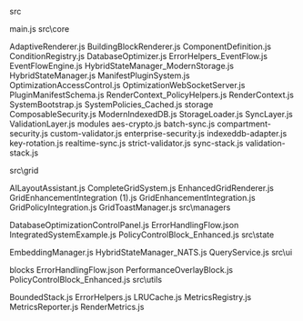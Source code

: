 src

main.js
src\core

AdaptiveRenderer.js
BuildingBlockRenderer.js
ComponentDefinition.js
ConditionRegistry.js
DatabaseOptimizer.js
ErrorHelpers_EventFlow.js
EventFlowEngine.js
HybridStateManager_ModernStorage.js
HybridStateManager.js
ManifestPluginSystem.js
OptimizationAccessControl.js
OptimizationWebSocketServer.js
PluginManifestSchema.js
RenderContext_PolicyHelpers.js
RenderContext.js
SystemBootstrap.js
SystemPolicies_Cached.js
storage
ComposableSecurity.js
ModernIndexedDB.js
StorageLoader.js
SyncLayer.js
ValidationLayer.js
modules
aes-crypto.js
batch-sync.js
compartment-security.js
custom-validator.js
enterprise-security.js
indexeddb-adapter.js
key-rotation.js
realtime-sync.js
strict-validator.js
sync-stack.js
validation-stack.js

src\grid

AILayoutAssistant.js
CompleteGridSystem.js
EnhancedGridRenderer.js
GridEnhancementIntegration (1).js
GridEnhancementIntegration.js
GridPolicyIntegration.js
GridToastManager.js
src\managers

DatabaseOptimizationControlPanel.js
ErrorHandlingFlow.json
IntegratedSystemExample.js
PolicyControlBlock_Enhanced.js
src\state

EmbeddingManager.js
HybridStateManager_NATS.js
QueryService.js
src\ui

blocks
ErrorHandlingFlow.json
PerformanceOverlayBlock.js
PolicyControlBlock_Enhanced.js
src\utils

BoundedStack.js
ErrorHelpers.js
LRUCache.js
MetricsRegistry.js
MetricsReporter.js
RenderMetrics.js